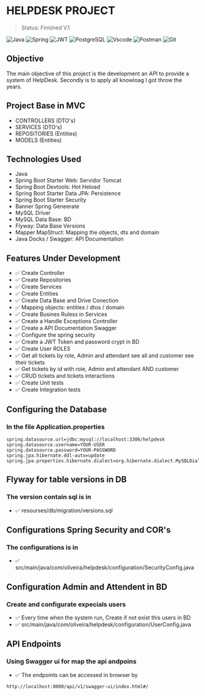 # HELPDESK PROJECT

> Status: Finished V.1

![Java](https://img.shields.io/badge/java-%23ED8B00.svg?style=for-the-badge&logo=openjdk&logoColor=white)
![Spring](https://img.shields.io/badge/spring-%236DB33F.svg?style=for-the-badge&logo=spring&logoColor=white)
![JWT](https://img.shields.io/badge/JWT-black?style=for-the-badge&logo=JSON%20web%20tokens)
![PostgreSQL](https://img.shields.io/badge/PostgreSQL-000?style=for-the-badge&logo=postgresql)
![Vscode](https://img.shields.io/badge/Vscode-007ACC?style=for-the-badge&logo=visual-studio-code&logoColor=white)
![Postman](https://img.shields.io/badge/Postman-FF6C37.svg?style=for-the-badge&logo=Postman&logoColor=white)
![Git](https://img.shields.io/badge/GIT-E44C30?style=for-the-badge&logo=git&logoColor=white) 

## Objective
The main objective of this project is the development an API to provide a system of HelpDesk. 
Secondly is to apply all knowloag I got throw the years.   


## Project Base in MVC
+ CONTROLLERS (DTO's)
+ SERVICES (DTO's)
+ REPOSITORIES (Entities)
+ MODELS (Entities)


## Technologies Used
* Java
* Spring Boot Starter Web: Servidor Tomcat
* Spring Boot Devtools: Hot Heload 
* Spring Boot Starter Data JPA: Persistence
* Spring Boot Starter Security  
* Banner Spring Geneerate
* MySQL Driver
* MySQL Data Base: BD
* Flyway: Data Base Versions
* Mapper MapStruct: Mapping the objects, dts and domain  
* Java Docks / Swagger: API Documentation


## Features Under Development
+ ✅ Create Controller 
+ ✅ Create Repositories
+ ✅ Create Services
+ ✅ Create Entities
+ ✅ Create Data Base and Drive Conection
+ ✅ Mapping objects: entities / dtos / domain
+ ✅ Create Busines Ruless in Services
+ ✅ Create a Handle Exceptions Controller 
+ ✅ Create a API Documentation Swagger
+ ✅ Configure the spring security 
+ ✅ Create a JWT Token and password crypt in BD
+ ✅ Create User ROLES
+ ✅ Get all tickets by role, Admin and attendant see all and customer see their tickets
+ ✅ Get tickets by id with role, Admin and attendant AND customer 
+ ✅ CRUD tickets and tickets interactions
+ ✅ Create Unit tests
+ ✅ Create Integration tests


## Configuring the Database
### In the file Application.properties

```
spring.datasource.url=jdbc:mysql://localhost:3306/helpdesk
spring.datasource.username=YOUR-USER
spring.datasource.password=YOUR-PASSWORD
spring.jpa.hibernate.ddl-auto=update 
spring.jpa.properties.hibernate.dialect=org.hibernate.dialect.MySQLDialect
```

## Flyway for table versions in DB
### The version contain sql is in

+ ✅ resourses/db/migration/versions.sql


## Configurations Spring Security and COR's
### The configurations is in

+ ✅ src/main/java/com/oliveira/helpdesk/configuration/SecurityConfig.java


## Configuration Admin and Attendent in BD
### Create and configurate expecials users

+ ✅ Every time when the system run, Create if not exist this users in BD
+ ✅ src/main/java/com/oliveira/helpdesk/configuration/UserConfig.java


## API Endpoints
### Using Swagger ui for map the api andpoins 

+ ✅ The endpoints can be accessed in browser by 

```
http://localhost:8000/api/v1/swagger-ui/index.html#/
```









